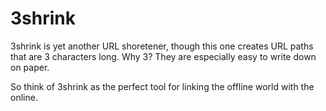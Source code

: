 # 3shrink

3shrink is yet another URL shoretener, though this one creates URL 
paths that are 3 characters long. Why 3? They are especially easy to write down
on paper.

So think of 3shrink as the perfect tool for linking the offline world
with the online.
